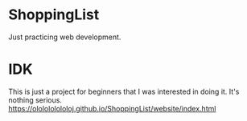 # ShoppingList
Just practicing web development.
# IDK
This is just a project for beginners that I was interested in doing it. It's nothing serious.
https://ololololololoj.github.io/ShoppingList/website/index.html
